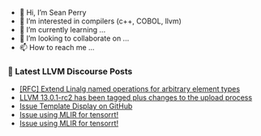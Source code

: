 - 👋 Hi, I’m Sean Perry
- 👀 I’m interested in compilers (c++, COBOL, llvm)
- 🌱 I’m currently learning ...
- 💞️ I’m looking to collaborate on ...
- 📫 How to reach me ...

<!---
s66perry/s66perry is a ✨ special ✨ repository because its `README.md` (this file) appears on your GitHub profile.
You can click the Preview link to take a look at your changes.
--->
### 📕 Latest LLVM Discourse Posts

<!-- DISCOURSE-LLVM:START -->
- [[RFC] Extend Linalg named operations for arbitrary element types](https://llvm.discourse.group/t/rfc-extend-linalg-named-operations-for-arbitrary-element-types/5631/3)
- [LLVM 13.0.1-rc2 has been tagged plus changes to the upload process](https://llvm.discourse.group/t/llvm-13-0-1-rc2-has-been-tagged-plus-changes-to-the-upload-process/5551/7)
- [Issue Template Display on GitHub](https://llvm.discourse.group/t/issue-template-display-on-github/5579/4)
- [Issue using MLIR for tensorrt!](https://llvm.discourse.group/t/issue-using-mlir-for-tensorrt/5331/4)
- [Issue using MLIR for tensorrt!](https://llvm.discourse.group/t/issue-using-mlir-for-tensorrt/5331/3)
<!-- DISCOURSE-LLVM:END -->
